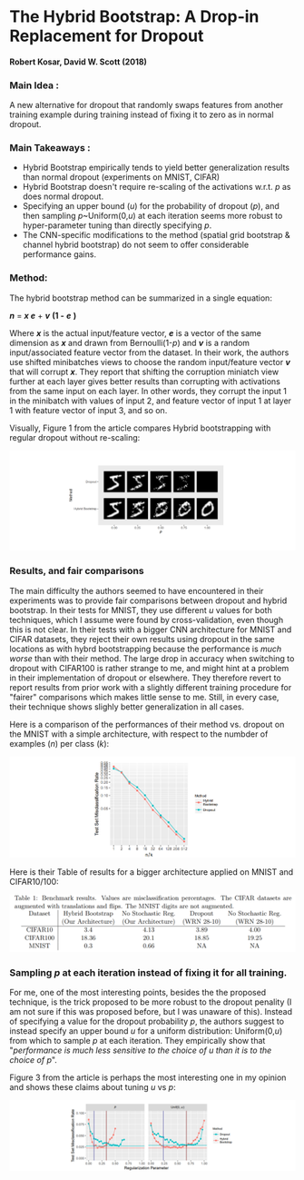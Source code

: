 # The Hybrid Bootstrap: A Drop-in Replacement for Dropout
#### Robert Kosar, David W. Scott (2018)

### Main Idea :
A new alternative for dropout that randomly swaps features from another training example during training instead of fixing it to zero as in normal dropout.

### Main Takeaways :
* Hybrid Bootstrap empirically tends to yield better generalization results than normal dropout (experiments on MNIST, CIFAR)
* Hybrid Bootstrap doesn't require re-scaling of the activations w.r.t. *p* as does normal dropout. 
* Specifying an upper bound (*u*) for the probability of dropout (*p*), and then sampling *p*~Uniform(0,*u*) at each iteration seems more robust to hyper-parameter tuning than directly specifying *p*.
* The CNN-specific modifications to the method (spatial grid bootstrap & channel hybrid bootstrap) do not seem to offer considerable performance gains.

### Method:
The hybrid bootstrap method can be summarized in a single equation:

***n*** = ***x e*** + ***v*** **(1 -** ***e*** **)**

Where ***x*** is the actual input/feature vector, ***e*** is a vector of the same dimension as ***x*** and drawn from Bernoulli(1-*p*) and ***v*** is a random input/associated feature vector from the dataset. In their work, the authors use shifted minibatches views to choose the random input/feature vector ***v*** that will corrupt ***x***. They report that shifting the corruption miniatch view further at each layer gives better results than corrupting with activations from the same input on each layer. In other words, they corrupt the input 1 in the minibatch with values of input 2, and feature vector of input 1 at layer 1 with feature vector of input 3, and so on.

Visually, Figure 1 from the article compares Hybrid bootstrapping with regular dropout without re-scaling:

![Figure 1](Figure1.png)

### Results, and fair comparisons
The main difficulty the authors seemed to have encountered in their experiments was to provide fair comparisons between dropout and hybrid bootstrap. In their tests for MNIST, they use different *u* values for both techniques, which I assume were found by cross-validation, even though this is not clear. In their tests with a bigger CNN architecture for MNIST and CIFAR datasets, they reject their own results using dropout in the same locations as with hybrd bootstrapping because the performance is *much worse* than with their method. The large drop in accuracy when switching to dropout with CIFAR100 is rather strange to me, and might hint at a problem in their implementation of dropout or elsewhere. They therefore revert to report results from prior work with a slightly different training procedure for "fairer" comparisons which makes little sense to me. Still, in every case, their technique shows slighly better generalization in all cases.   

Here is a comparison of the performances of their method vs. dropout on the MNIST with a simple architecture, with respect to the numbder of examples (*n*) per class (*k*):

![Figure 7](Figure7.png)

Here is their Table of results for a bigger architecture applied on MNIST and CIFAR10/100:

![Table 1](Table1.png)

### Sampling *p* at each iteration instead of fixing it for all training.
For me, one of the most interesting points, besides the the proposed technique, is the trick proposed to be more robust to the dropout penality (I am not sure if this was proposed before, but I was unaware of this). Instead of specifying a value for the dropout probability *p*, the authors suggest to instead specify an upper bound *u* for a uniform distribution: Uniform(0,*u*) from which to sample *p* at each iteration. They empirically show that "*performance is much less sensitive to the choice of u than it is to the choice of p*".

Figure 3 from the article is perhaps the most interesting one in my opinion and shows these claims about tuning *u* vs *p*:

![Figure 3](Figure3.png)
